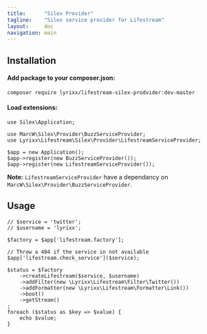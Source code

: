 ```yaml
---
title:      "Silex Provider"
tagline:    "Silex service provider for Lifestream"
layout:     doc
navigation: main
---
```


Installation
------------

#### Add package to your composer.json:

    composer require lyrixx/lifestream-silex-prodvider:dev-master

#### Load extensions:


    use Silex\Application;

    use MarcW\Silex\Provider\BuzzServiceProvider;
    use Lyrixx\Lifestream\Silex\Provider\LifestreamServiceProvider;

    $app = new Application();
    $app->register(new BuzzServiceProvider());
    $app->register(new LifestreamServiceProvider());

**Note:** `LifestreamServiceProvider` have a dependancy
on `MarcW\Silex\Provider\BuzzServiceProvider`.

Usage
-----

    // $service = 'twitter';
    // $username = 'lyrixx';

    $factory = $app['lifestream.factory'];

    // Throw a 404 if the service in not available
    $app['lifestream.check_service']($service);

    $status = $factory
        ->createLifestream($service, $username)
        ->addFilter(new \Lyrixx\Lifestream\Filter\Twitter())
        ->addFormatter(new \Lyrixx\Lifestream\Formatter\Link())
        ->boot()
        ->getStream()
    ;
    foreach ($status as $key => $value) {
        echo $value;
    }
